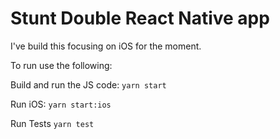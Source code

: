 # Stunt Double React Native app

I've build this focusing on iOS for the moment.

To run use the following:

Build and run the JS code:
```yarn start```

Run iOS:
```yarn start:ios```

Run Tests
```yarn test```
